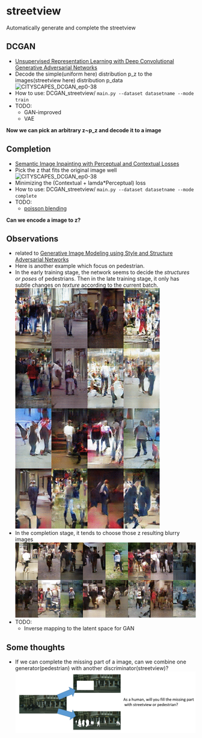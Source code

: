 # streetview
Automatically generate and complete the streetview

## DCGAN
- [Unsupervised Representation Learning with Deep Convolutional Generative Adversarial Networks](https://arxiv.org/abs/1511.06434)
- Decode the simple(uniform here) distribution p_z to the images(streetview here) distribution p_data
![CITYSCAPES_DCGAN_ep0-38](/src/CITYSCAPES_DCGAN_ep0-38/CITYSCAPES_DCGAN_ep0-38.gif)
- How to use: DCGAN_streetview/ 
  `main.py --dataset datasetname --mode train`
- TODO: 
  - GAN-improved
  - VAE

**Now we can pick an arbitrary z~p_z and decode it to a image**

## Completion
- [Semantic Image Inpainting with Perceptual and Contextual Losses](https://arxiv.org/abs/1607.07539)
- Pick the z that fits the original image well
![CITYSCAPES_DCGAN_ep0-38](/src/CITYSCAPES_complete_lr/CITYSCAPES_complete_lr.gif)
- Minimizing the (Contextual + lamda*Perceptual) loss
- How to use: DCGAN_streetview/ 
  `main.py --dataset datasetname --mode complete`
- TODO: 
  - [poisson blending](http://www.ctralie.com/Teaching/PoissonImageEditing/)

**Can we encode a image to z?**

## Observations
- related to [Generative Image Modeling using Style and Structure Adversarial Networks](https://arxiv.org/abs/1603.05631)
- Here is another example which focus on pedestrian. 
- In the early training stage, the network seems to decide the *structures or poses* of pedestrians. Then in the late training stage, it only has subtle changes on *texture* according to the current batch.
![INRIA_different_batch](src/INRIA_different_batch/INRIA_different_batch.gif)
- In the completion stage, it tends to choose those z resulting blurry images
![blurry](/src/blurry.gif)
- TODO:
  - Inverse mapping to the latent space for GAN
  
## Some thoughts
- If we can complete the missing part of a image, can we combine one generator(pedestrian) with another discriminator(streetview)?
![ques](/src/ques.PNG)